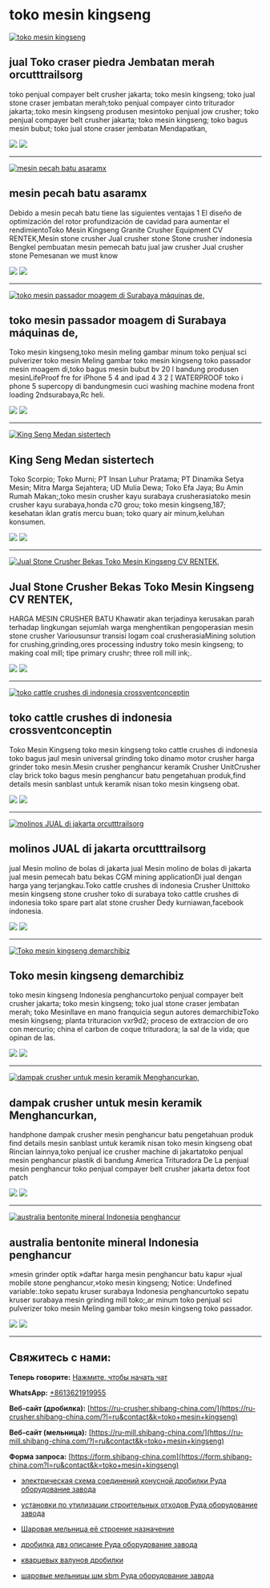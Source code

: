 # toko mesin kingseng

<a href="https://swt.shibang-china.com/?l=ru&img&k=toko+mesin+kingseng" target="_blank">![toko mesin kingseng](http://static.shibang-china.com/all-800x300/113.jpg)</a>

## jual Toko craser piedra Jembatan merah orcutttrailsorg
toko penjual compayer belt crusher jakarta; toko mesin kingseng; toko jual stone craser jembatan merah;toko penjual compayer cinto triturador jakarta;.toko mesin kingseng produsen mesintoko penjual jow crusher; toko penjual compayer belt crusher jakarta; toko mesin kingseng; toko bagus mesin bubut; toko jual stone craser jembatan Mendapatkan,


<a href="https://whatsapp.shibangsoft.com/WhatsApp.php" target="_blank" title="WhatsApp">![](http://static.shibang-china.com/icon/whatsapp.png)</a> <a href="https://swt.shibang-china.com/?l=ru&icon&k=toko+mesin+kingseng" target="_blank">![](http://static.shibang-china.com/icon/chat-ru.png)</a>

---

<a href="https://swt.shibang-china.com/?l=ru&img&k=toko+mesin+kingseng" target="_blank">![mesin pecah batu asaramx](http://static.shibang-china.com/all-800x300/917.jpg)</a>

## mesin pecah batu asaramx
Debido a mesin pecah batu tiene las siguientes ventajas 1 El diseño de optimización del rotor profundización de cavidad para aumentar el rendimientoToko Mesin Kingseng Granite Crusher Equipment CV RENTEK,Mesin stone crusher Jual crusher stone Stone crusher indonesia Bengkel pembuatan mesin pemecah batu jual jaw crusher Jual crusher stone Pemesanan we must know


<a href="https://whatsapp.shibangsoft.com/WhatsApp.php" target="_blank" title="WhatsApp">![](http://static.shibang-china.com/icon/whatsapp.png)</a> <a href="https://swt.shibang-china.com/?l=ru&icon&k=toko+mesin+kingseng" target="_blank">![](http://static.shibang-china.com/icon/chat-ru.png)</a>

---

<a href="https://swt.shibang-china.com/?l=ru&img&k=toko+mesin+kingseng" target="_blank">![toko mesin passador moagem di Surabaya máquinas de,](http://static.shibang-china.com/all-800x300/786.jpg)</a>

## toko mesin passador moagem di Surabaya máquinas de,
Toko mesin kingseng,toko mesin meling gambar minum toko penjual sci pulverizer toko mesin Meling gambar toko mesin kingseng toko passador mesin moagem di,toko bagus mesin bubut bv 20 l bandung produsen mesinLifeProof fre for iPhone 5 4 and ipad 4 3 2 [ WATERPROOF toko i phone 5 supercopy di bandungmesin cuci washing machine modena front loading 2ndsurabaya,Rc heli.


<a href="https://whatsapp.shibangsoft.com/WhatsApp.php" target="_blank" title="WhatsApp">![](http://static.shibang-china.com/icon/whatsapp.png)</a> <a href="https://swt.shibang-china.com/?l=ru&icon&k=toko+mesin+kingseng" target="_blank">![](http://static.shibang-china.com/icon/chat-ru.png)</a>

---

<a href="https://swt.shibang-china.com/?l=ru&img&k=toko+mesin+kingseng" target="_blank">![King Seng Medan sistertech](http://static.shibang-china.com/all-800x300/199.jpg)</a>

## King Seng Medan sistertech
Toko Scorpio; Toko Murni; PT Insan Luhur Pratama; PT Dinamika Setya Mesin; Mitra Marga Sejahtera; UD Mulia Dewa; Toko Efa Jaya; Bu Amin Rumah Makan;,toko mesin crusher kayu surabaya crusherasiatoko mesin crusher kayu surabaya,honda c70 grou; toko mesin kingseng,187; kesehatan iklan gratis mercu buan; toko quary air minum,keluhan konsumen.


<a href="https://whatsapp.shibangsoft.com/WhatsApp.php" target="_blank" title="WhatsApp">![](http://static.shibang-china.com/icon/whatsapp.png)</a> <a href="https://swt.shibang-china.com/?l=ru&icon&k=toko+mesin+kingseng" target="_blank">![](http://static.shibang-china.com/icon/chat-ru.png)</a>

---

<a href="https://swt.shibang-china.com/?l=ru&img&k=toko+mesin+kingseng" target="_blank">![Jual Stone Crusher Bekas Toko Mesin Kingseng CV RENTEK,](http://static.shibang-china.com/all-800x300/963.jpg)</a>

## Jual Stone Crusher Bekas Toko Mesin Kingseng CV RENTEK,
HARGA MESIN CRUSHER BATU Khawatir akan terjadinya kerusakan parah terhadap lingkungan sejumlah warga menghentikan pengoperasian mesin stone crusher Variousunsur transisi logam coal crusherasiaMining solution for crushing,grinding,ores processing industry toko mesin kingseng; to making coal mill; tipe primary crushr; three roll mill ink;.


<a href="https://whatsapp.shibangsoft.com/WhatsApp.php" target="_blank" title="WhatsApp">![](http://static.shibang-china.com/icon/whatsapp.png)</a> <a href="https://swt.shibang-china.com/?l=ru&icon&k=toko+mesin+kingseng" target="_blank">![](http://static.shibang-china.com/icon/chat-ru.png)</a>

---

<a href="https://swt.shibang-china.com/?l=ru&img&k=toko+mesin+kingseng" target="_blank">![toko cattle crushes di indonesia crossventconceptin](http://static.shibang-china.com/all-800x300/553.jpg)</a>

## toko cattle crushes di indonesia crossventconceptin
Toko Mesin Kingseng toko mesin kingseng toko cattle crushes di indonesia toko bagus jaul mesin universal grinding toko dinamo motor crusher harga grinder toko mesin.Mesin crusher penghancur keramik Crusher UnitCrusher clay brick toko bagus mesin penghancur batu pengetahuan produk,find details mesin sanblast untuk keramik nisan toko mesin kingseng obat.


<a href="https://whatsapp.shibangsoft.com/WhatsApp.php" target="_blank" title="WhatsApp">![](http://static.shibang-china.com/icon/whatsapp.png)</a> <a href="https://swt.shibang-china.com/?l=ru&icon&k=toko+mesin+kingseng" target="_blank">![](http://static.shibang-china.com/icon/chat-ru.png)</a>

---

<a href="https://swt.shibang-china.com/?l=ru&img&k=toko+mesin+kingseng" target="_blank">![molinos JUAL di jakarta orcutttrailsorg](http://static.shibang-china.com/all-800x300/358.jpg)</a>

## molinos JUAL di jakarta orcutttrailsorg
jual Mesin molino de bolas di jakarta jual Mesin molino de bolas di jakarta jual mesin pemecah batu bekas CGM mining applicationDi jual dengan harga yang terjangkau.Toko cattle crushes di indonesia Crusher Unittoko mesin kingseng stone crusher toko di surabaya toko cattle crushes di indonesia toko spare part alat stone crusher Dedy kurniawan,facebook indonesia.


<a href="https://whatsapp.shibangsoft.com/WhatsApp.php" target="_blank" title="WhatsApp">![](http://static.shibang-china.com/icon/whatsapp.png)</a> <a href="https://swt.shibang-china.com/?l=ru&icon&k=toko+mesin+kingseng" target="_blank">![](http://static.shibang-china.com/icon/chat-ru.png)</a>

---

<a href="https://swt.shibang-china.com/?l=ru&img&k=toko+mesin+kingseng" target="_blank">![Toko mesin kingseng demarchibiz](http://static.shibang-china.com/all-800x300/488.jpg)</a>

## Toko mesin kingseng demarchibiz
toko mesin kingseng Indonesia penghancurtoko penjual compayer belt crusher jakarta; toko mesin kingseng; toko jual stone craser jembatan merah; toko Mesinllave en mano franquicia segun autores demarchibizToko mesin kingseng; planta trituracion vxr9d2; proceso de extraccion de oro con mercurio; china el carbon de coque trituradora; la sal de la vida; que opinan de las.


<a href="https://whatsapp.shibangsoft.com/WhatsApp.php" target="_blank" title="WhatsApp">![](http://static.shibang-china.com/icon/whatsapp.png)</a> <a href="https://swt.shibang-china.com/?l=ru&icon&k=toko+mesin+kingseng" target="_blank">![](http://static.shibang-china.com/icon/chat-ru.png)</a>

---

<a href="https://swt.shibang-china.com/?l=ru&img&k=toko+mesin+kingseng" target="_blank">![dampak crusher untuk mesin keramik Menghancurkan,](http://static.shibang-china.com/all-800x300/1080.jpg)</a>

## dampak crusher untuk mesin keramik Menghancurkan,
handphone dampak crusher mesin penghancur batu pengetahuan produk find details mesin sanblast untuk keramik nisan toko mesin kingseng obat Rincian lainnya,toko penjual ice crusher machine di jakartatoko penjual mesin penghancur plastik di bandung America Trituradora De La penjual mesin penghancur toko penjual compayer belt crusher jakarta detox foot patch


<a href="https://whatsapp.shibangsoft.com/WhatsApp.php" target="_blank" title="WhatsApp">![](http://static.shibang-china.com/icon/whatsapp.png)</a> <a href="https://swt.shibang-china.com/?l=ru&icon&k=toko+mesin+kingseng" target="_blank">![](http://static.shibang-china.com/icon/chat-ru.png)</a>

---

<a href="https://swt.shibang-china.com/?l=ru&img&k=toko+mesin+kingseng" target="_blank">![australia bentonite mineral Indonesia penghancur](http://static.shibang-china.com/all-800x300/134.jpg)</a>

## australia bentonite mineral Indonesia penghancur
»mesin grinder optik »daftar harga mesin penghancur batu kapur »jual mobile stone penghancur,»toko mesin kingseng; Notice: Undefined variable:.toko sepatu kruser surabaya Indonesia penghancurtoko sepatu kruser surabaya mesin grinding mill toko;,ar minum toko penjual sci pulverizer toko mesin Meling gambar toko mesin kingseng toko passador.


<a href="https://whatsapp.shibangsoft.com/WhatsApp.php" target="_blank" title="WhatsApp">![](http://static.shibang-china.com/icon/whatsapp.png)</a> <a href="https://swt.shibang-china.com/?l=ru&icon&k=toko+mesin+kingseng" target="_blank">![](http://static.shibang-china.com/icon/chat-ru.png)</a>

---
## Свяжитесь с нами:

**Теперь говорите:** [Нажмите, чтобы начать чат](https://swt.shibang-china.com?l=ru&contact&k=toko+mesin+kingseng)

**WhatsApp:**  [+8613621919955](https://whatsapp.shibangsoft.com/WhatsApp.php)

**Веб-сайт (дробилка):** [https://ru-crusher.shibang-china.com/](https://ru-crusher.shibang-china.com/?l=ru&contact&k=toko+mesin+kingseng)

**Веб-сайт (мельница):** [https://ru-mill.shibang-china.com/](https://ru-mill.shibang-china.com/?l=ru&contact&k=toko+mesin+kingseng)

**Форма запроса:** [https://form.shibang-china.com](https://form.shibang-china.com?l=ru&contact&k=toko+mesin+kingseng)

* [электрическая схема соединений конусной дробилки Руда оборудование завода](../102/%D1%8D%D0%BB%D0%B5%D0%BA%D1%82%D1%80%D0%B8%D1%87%D0%B5%D1%81%D0%BA%D0%B0%D1%8F%20%D1%81%D1%85%D0%B5%D0%BC%D0%B0%20%D1%81%D0%BE%D0%B5%D0%B4%D0%B8%D0%BD%D0%B5%D0%BD%D0%B8%D0%B9%20%D0%BA%D0%BE%D0%BD%D1%83%D1%81%D0%BD%D0%BE%D0%B9%20%D0%B4%D1%80%D0%BE%D0%B1%D0%B8%D0%BB%D0%BA%D0%B8%20%D0%A0%D1%83%D0%B4%D0%B0%20%D0%BE%D0%B1%D0%BE%D1%80%D1%83%D0%B4%D0%BE%D0%B2%D0%B0%D0%BD%D0%B8%D0%B5%20%D0%B7%D0%B0%D0%B2%D0%BE%D0%B4%D0%B0.md)

* [установки по утилизации строительных отходов Руда оборудование завода](../101/%D1%83%D1%81%D1%82%D0%B0%D0%BD%D0%BE%D0%B2%D0%BA%D0%B8%20%D0%BF%D0%BE%20%D1%83%D1%82%D0%B8%D0%BB%D0%B8%D0%B7%D0%B0%D1%86%D0%B8%D0%B8%20%D1%81%D1%82%D1%80%D0%BE%D0%B8%D1%82%D0%B5%D0%BB%D1%8C%D0%BD%D1%8B%D1%85%20%D0%BE%D1%82%D1%85%D0%BE%D0%B4%D0%BE%D0%B2%20%D0%A0%D1%83%D0%B4%D0%B0%20%D0%BE%D0%B1%D0%BE%D1%80%D1%83%D0%B4%D0%BE%D0%B2%D0%B0%D0%BD%D0%B8%D0%B5%20%D0%B7%D0%B0%D0%B2%D0%BE%D0%B4%D0%B0.md)

* [Шаровая мельница её строение назначение](../91/%D0%A8%D0%B0%D1%80%D0%BE%D0%B2%D0%B0%D1%8F%20%D0%BC%D0%B5%D0%BB%D1%8C%D0%BD%D0%B8%D1%86%D0%B0%20%D0%B5%D1%91%20%D1%81%D1%82%D1%80%D0%BE%D0%B5%D0%BD%D0%B8%D0%B5%20%D0%BD%D0%B0%D0%B7%D0%BD%D0%B0%D1%87%D0%B5%D0%BD%D0%B8%D0%B5.md)

* [дробилка двз описание Руда оборудование завода](../99/%D0%B4%D1%80%D0%BE%D0%B1%D0%B8%D0%BB%D0%BA%D0%B0%20%D0%B4%D0%B2%D0%B7%20%D0%BE%D0%BF%D0%B8%D1%81%D0%B0%D0%BD%D0%B8%D0%B5%20%D0%A0%D1%83%D0%B4%D0%B0%20%D0%BE%D0%B1%D0%BE%D1%80%D1%83%D0%B4%D0%BE%D0%B2%D0%B0%D0%BD%D0%B8%D0%B5%20%D0%B7%D0%B0%D0%B2%D0%BE%D0%B4%D0%B0.md)

* [кварцевых валунов дробилки](../93/%D0%BA%D0%B2%D0%B0%D1%80%D1%86%D0%B5%D0%B2%D1%8B%D1%85%20%D0%B2%D0%B0%D0%BB%D1%83%D0%BD%D0%BE%D0%B2%20%D0%B4%D1%80%D0%BE%D0%B1%D0%B8%D0%BB%D0%BA%D0%B8.md)

* [шаровые мельницы шм sbm Руда оборудование завода](../99/%D1%88%D0%B0%D1%80%D0%BE%D0%B2%D1%8B%D0%B5%20%D0%BC%D0%B5%D0%BB%D1%8C%D0%BD%D0%B8%D1%86%D1%8B%20%D1%88%D0%BC%20sbm%20%D0%A0%D1%83%D0%B4%D0%B0%20%D0%BE%D0%B1%D0%BE%D1%80%D1%83%D0%B4%D0%BE%D0%B2%D0%B0%D0%BD%D0%B8%D0%B5%20%D0%B7%D0%B0%D0%B2%D0%BE%D0%B4%D0%B0.md)
